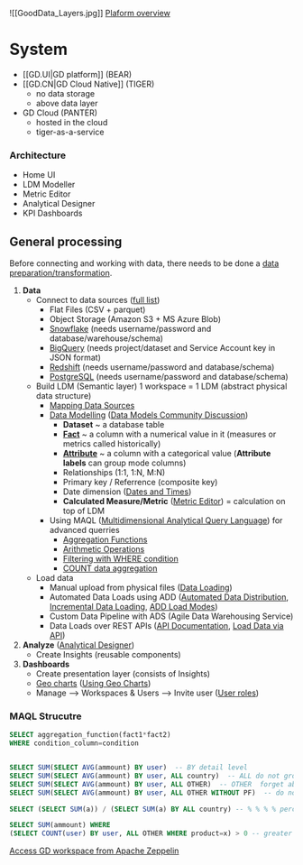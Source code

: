 ![[GoodData_Layers.jpg]]
[Plaform overview](https://help.gooddata.com/doc/free/en/expand-your-gooddata-platform/gooddata-platform-overview)

# System 

- [[GD.UI|GD platform]] (BEAR)
- [[GD.CN|GD Cloud Native]] (TIGER)
	- no data storage
	- above data layer
- GD Cloud (PANTER)
	- hosted in the cloud
	- tiger-as-a-service

### Architecture

- Home UI
- LDM Modeller
- Metric Editor
- Analytical Designer
- KPI Dashboards


## General processing

Before connecting and working with data, there needs to be done a [data preparation/transformation](https://help.gooddata.com/doc/growth/en/data-integration/data-preparation-and-distribution/data-preparation-and-distribution-pipeline).

1. **Data**
	- Connect to data sources ([full list](https://help.gooddata.com/doc/growth/en/data-integration/data-preparation-and-distribution/direct-data-distribution-from-data-warehouses-and-object-storage-services#DirectDataDistributionfromDataWarehousesandObjectStorageServices-SupportedDataWarehousesandObjectStorageServices))
		- Flat Files (CSV + parquet) 
		- Object Storage (Amazon S3 + MS Azure Blob)
		- [Snowflake](https://help.gooddata.com/doc/free/en/data-integration/data-preparation-and-distribution/direct-data-distribution-from-data-warehouses-and-object-storage-services/gooddata-snowflake-integration-details) (needs username/password and database/warehouse/schema)
		- [BigQuery](https://help.gooddata.com/doc/free/en/data-integration/data-preparation-and-distribution/direct-data-distribution-from-data-warehouses-and-object-storage-services/gooddata-bigquery-integration-details) (needs project/dataset and Service Account key in JSON format)
		- [Redshift](https://help.gooddata.com/doc/free/en/data-integration/data-preparation-and-distribution/direct-data-distribution-from-data-warehouses-and-object-storage-services/gooddata-redshift-integration-details) (needs username/password and database/schema)
		- [PostgreSQL](https://help.gooddata.com/doc/free/en/data-integration/data-preparation-and-distribution/direct-data-distribution-from-data-warehouses-and-object-storage-services/gooddata-postgresql-integration-details) (needs username/password and database/schema)
	- Build LDM (Semantic layer) 1 workspace = 1 LDM (abstract physical data structure)
		- [Mapping Data Sources](https://community.gooddata.com/data-sources-kb-articles-47/mapping-your-source-data-to-a-workspace-199)
		- [Data Modelling](https://help.gooddata.com/doc/enterprise/en/data-integration/data-modeling-in-gooddata) ([Data Models Community Discussion](https://community.gooddata.com/data-models-58))
			- **Dataset** ~ a database table
			- **[Fact](https://help.gooddata.com/doc/enterprise/en/data-integration/data-modeling-in-gooddata/logical-data-model-components-in-gooddata/facts-in-logical-data-models)** ~ a column with a numerical value in it (measures or metrics called historically)
			- **[Attribute](https://help.gooddata.com/doc/enterprise/en/data-integration/data-modeling-in-gooddata/logical-data-model-components-in-gooddata/attributes-in-logical-data-models)** ~ a column with a categorical value (**Attribute labels** can group mode columns)
			- Relationships (1:1, 1:N, M:N)
			- Primary key / Referrence (composite key)
			- Date dimension ([Dates and Times](https://help.gooddata.com/doc/enterprise/en/dashboards-and-insights/dates-and-times))
			- **Calculated Measure/Metric** ([Metric Editor](https://help.gooddata.com/doc/enterprise/en/how-to-get-started-with-gooddata/create-metrics/create-and-save-a-metric?pageId=81961865)) = calculation on top of LDM
		- Using MAQL ([Multidimensional Analytical Query Language](https://help.gooddata.com/doc/enterprise/en/dashboards-and-insights/maql-analytical-query-language)) for advanced querries
			- [Aggregation Functions](https://help.gooddata.com/doc/enterprise/en/dashboards-and-insights/maql-analytical-query-language/maql-expression-reference/aggregation-functions)
			- [Arithmetic Operations](https://help.gooddata.com/doc/enterprise/en/dashboards-and-insights/maql-analytical-query-language/maql-expression-reference/numeric-functions/arithmetic-operations)
			- [Filtering with WHERE condition](https://help.gooddata.com/doc/enterprise/en/dashboards-and-insights/maql-analytical-query-language/maql-expression-reference/filter-expressions/filtering-with-the-where-clause)
			- [COUNT data aggregation](https://help.gooddata.com/doc/enterprise/en/dashboards-and-insights/maql-analytical-query-language/maql-expression-reference/aggregation-functions/count)
	- Load data
		- Manual upload from physical files ([Data Loading](https://help.gooddata.com/doc/enterprise/en/how-to-get-started-with-gooddata/load-data))
		- Automated Data Loads using ADD ([Automated Data Distribution](https://community.gooddata.com/data-sources-kb-articles-47/add-distributing-data-to-multiple-workspaces-197), [Incremental Data Loading](https://community.gooddata.com/data-sources-kb-articles-47/add-incremental-data-loading-198), [ADD Load Modes](https://help.gooddata.com/doc/free/en/data-integration/data-preparation-and-distribution/direct-data-distribution-from-data-warehouses-and-object-storage-services/automated-data-distribution-v2-for-data-warehouses/load-modes-in-automated-data-distribution-v2-for-data-warehouses))
		- Custom Data Pipeline with ADS (Agile Data Warehousing Service)
		- Data Loads over REST APIs ([API Documentation](https://help.gooddata.com/doc/growth/en/expand-your-gooddata-platform/api-reference#/reference/data-integration/manage-executions-for-a-process/execute-a-process), [Load Data via API](https://help.gooddata.com/doc/free/en/data-integration/data-preparation-and-distribution/additional-data-load-reference/loading-data-via-rest-api))
2. **Analyze** ([Analytical Designer](https://help.gooddata.com/doc/enterprise/en/how-to-get-started-with-gooddata/add-insights-and-dashboards/create-an-insight?pageId=81961834))
	- Create Insights (reusable components)
3. **Dashboards**
	- Create presentation layer (consists of Insights)
	- [Geo charts](https://help.gooddata.com/doc/enterprise/en/dashboards-and-insights/analytical-designer/visualize-your-data/insight-types/geo-charts-pushpins) ([Using Geo Charts](https://www.gooddata.com/blog/using-geo-charts-gooddata-technical-overview/))
	- Manage --> Workspaces & Users --> Invite user ([User roles](https://help.gooddata.com/doc/enterprise/en/workspace-and-user-administration/managing-users-in-workspaces/user-roles))


### MAQL Strucutre

```sql
SELECT aggregation_function(fact1*fact2)
WHERE condition_column=condition


SELECT SUM(SELECT AVG(ammount) BY user)  -- BY detail level
SELECT SUM(SELECT AVG(ammount) BY user, ALL country)  -- ALL do not group by
SELECT SUM(SELECT AVG(ammount) BY user, ALL OTHER)  -- OTHER  forget about the rest
SELECT SUM(SELECT AVG(ammount) BY user, ALL OTHER WITHOUT PF)  -- do not apply any filter (even not primry dashboard filter)

SELECT (SELECT SUM(a)) / (SELECT SUM(a) BY ALL country) -- % % % % percentage

SELECT SUM(ammount) WHERE
(SELECT COUNT(user) BY user, ALL OTHER WHERE product=x) > 0 -- greater than

```


[Access GD workspace from Apache Zeppelin](https://medium.com/gooddata-developers/accessing-gooddata-workspace-from-apache-zeppelin-notebook-a057856030e6)


